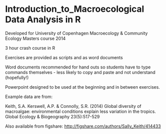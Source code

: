 Introduction_to_Macroecological Data Analysis in R
====================================================

Developed for University of Copenhagen Macroecology & Community Ecology Masters course 2014

3 hour crash course in R

Exercises are provided as scripts and as word documents

Word documents recommended for hand outs so students have to type commands themselves - less likely to copy and paste and not understand (hopefully!)

Powerpoint designed to be used at the beginning and in between exercises.

Example data are from:

Keith, S.A. Kerswell, A.P. & Connolly, S.R. (2014) Global diversity of macroalgae: environmental conditions explain less variation in the tropics. Global Ecology & Biogeography 23(5):517-529 

Also available from figshare:
http://figshare.com/authors/Sally_Keith/414433
